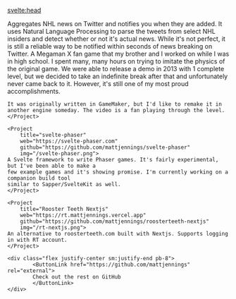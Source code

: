 <script>
	import Project from '$lib/components/Project.svelte'
	import ButtonLink from '$lib/components/ButtonLink.svelte'
</script>

<svelte:head>

<title>Matt Jennings | Projects</title>
</svelte:head>

<div class="space-y-8">
	<Project
		title="Tradebreaker"
		img="/tradebreaker.png"
		web="https://tradebreaker.io"
		iOS="https://apps.apple.com/us/app/tradebreaker/id1471192218"
		android="https://play.google.com/store/apps/details?id=xyz.appmaker.szwfyz&hl=en_CA"
	>
	Aggregates NHL news on Twitter and notifies you when they are added. It uses Natural Language
	Processing to parse the tweets from select NHL insiders and detect whether or not it's actual
	news. While it's not perfect, it is still a reliable way to be notified within seconds of news
	breaking on Twitter.
	</Project>
	<Project
		title="Megaman X Eclipse"
		web="http://mmxeclipse.blogspot.com"
		download="https://sites.google.com/site/mmxeclipse/home/Megaman%20X%20Eclipse%20Demo%20v1.02.zip?attredirects=0&d=1"
		video="https://www.youtube.com/embed/A6REot5ZJYk"
	>
	A Megaman X fan game that my brother and I worked on while I was in high school. I spent many,
	many hours on trying to imitate the physics of the original game. We were able to release a demo
	in 2013 with 1 complete level, but we decided to take an indefinite break after that and
	unfortunately never came back to it. However, it's still one of my most proud accomplishments.

    It was originally written in GameMaker, but I'd like to remake it in another engine someday. The video is a fan playing through the level.
    </Project>

    <Project
    	title="svelte-phaser"
    	web="https://svelte-phaser.com"
    	github="https://github.com/mattjennings/svelte-phaser"
    	img="/svelte-phaser.png">
    A Svelte framework to write Phaser games. It's fairly experimental, but I've been able to make a
    few example games and it's showing promise. I'm currently working on a companion build tool
    similar to Sapper/SvelteKit as well.
    </Project>

    <Project
    	title="Rooster Teeth Nextjs"
    	web="https://rt.mattjennings.vercel.app"
    	github="https://github.com/mattjennings/roosterteeth-nextjs"
    	img="/rt-nextjs.png">
    An alternative to roosterteeth.com built with Nextjs. Supports logging in with RT account.
    </Project>

    <div class="flex justify-center sm:justify-end pb-8">
    		<ButtonLink href="https://github.com/mattjennings" rel="external">
    		Check out the rest on GitHub
    		</ButtonLink>
    </div>

</div>
